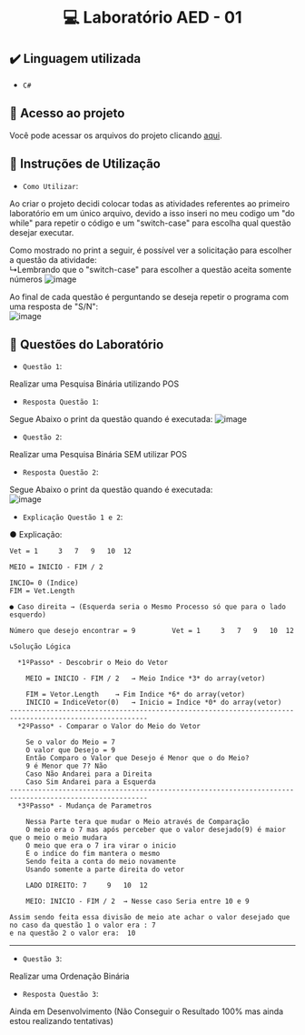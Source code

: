 <h1 align="center"> 💻 Laboratório AED - 01 </h1>

## ✔️ Linguagem utilizada
- ``C#``

## 📁 Acesso ao projeto
Você pode acessar os arquivos do projeto clicando [aqui](https://github.com/AED-PCO/lab-aed-pco-2022-2-PedroHCunhaV).

## 📝 Instruções de Utilização

- `Como Utilizar`:

Ao criar o projeto decidi colocar todas as atividades referentes ao primeiro laboratório em um único arquivo, devido a isso inseri no meu codigo um "do while" para repetir o código e um "switch-case" para escolha qual questão desejar executar.

Como mostrado no print a seguir, é possível ver a solicitação para escolher a questão da atividade: <br>
  ↳Lembrando que o "switch-case" para escolher a questão aceita somente números
![image](https://user-images.githubusercontent.com/101759330/195963146-f8ef0c1d-7cd9-4c5e-b74b-b61af413d00a.png)

Ao final de cada questão é perguntando se deseja repetir o programa com uma resposta de "S/N":<br>
![image](https://user-images.githubusercontent.com/101759330/187083140-d5ada98b-869f-48fd-b3b2-87fa281aaa90.png)

## 🔨 Questões do Laboratório
- `Questão 1`:

Realizar uma Pesquisa Binária utilizando POS

- `Resposta Questão 1`:

Segue Abaixo o print da questão quando é executada:
![image](https://user-images.githubusercontent.com/101759330/195963040-c4016fcf-76ed-4c9d-b612-c441149a23ae.png)

- `Questão 2`:

Realizar uma Pesquisa Binária SEM utilizar POS

- `Resposta Questão 2`:

Segue Abaixo o print da questão quando é executada:<br>
![image](https://user-images.githubusercontent.com/101759330/195963104-e94ff868-cdc6-4584-8f2d-6e3ed97063b6.png)


- `Explicação Questão 1 e 2`:

● Explicação:

	Vet = 1		3	7	9	10	12

	MEIO = INICIO - FIM / 2

	INCIO= 0 (Indice)
	FIM = Vet.Length	
	
	● Caso direita → (Esquerda seria o Mesmo Processo só que para o lado esquerdo)

	Número que desejo encontrar = 9			Vet = 1		3	7	9	10	12

	↳Solução Lógica

	  *1ºPasso* - Descobrir o Meio do Vetor
	   
		MEIO = INICIO - FIM / 2   → Meio Indice *3* do array(vetor)
		
		FIM = Vetor.Length 	  → Fim Indice *6* do array(vetor)
		INICIO = IndiceVetor(0)   → Inicio = Indice *0* do array(vetor)
	--------------------------------------------------------------------------------------------------------
	  *2ºPasso* - Comparar o Valor do Meio do Vetor

		Se o valor do Meio = 7
		O valor que Desejo = 9
		Então Comparo o Valor que Desejo é Menor que o do Meio?
		9 é Menor que 7? Não
		Caso Não Andarei para a Direita
		Caso Sim Andarei para a Esquerda
	--------------------------------------------------------------------------------------------------------
	  *3ºPasso* - Mudança de Parametros

		Nessa Parte tera que mudar o Meio através de Comparação
		O meio era o 7 mas após perceber que o valor desejado(9) é maior que o meio o meio mudara
		O meio que era o 7 ira virar o inicio
		E o indice do fim mantera o mesmo 
		Sendo feita a conta do meio novamente
		Usando somente a parte direita do vetor

		LADO DIREITO: 7		9	10	12
		
		MEIO: INICIO - FIM / 2  → Nesse caso Seria entre 10 e 9
													
    Assim sendo feita essa divisão de meio ate achar o valor desejado que no caso da questão 1 o valor era : 7 
    e na questão 2 o valor era:  10

----------------------------------------------------------------------------------------------------------------------------------------------------------------------

- `Questão 3`:

Realizar uma Ordenação Binária

- `Resposta Questão 3`:

Ainda em Desenvolvimento (Não Conseguir o Resultado 100% mas ainda estou realizando tentativas)
